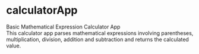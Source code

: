 # calculatorApp
Basic Mathematical Expression Calculator App<br>
This calculator app parses mathematical expressions involving parentheses, multiplication, division, addition and subtraction 
and returns the calculated value.
